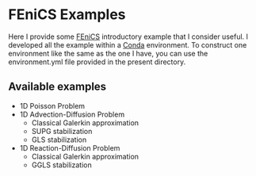 # FEniCS Examples

Here I provide some [FEniCS](https://fenicsproject.org/) introductory example that I consider useful. I developed all the example within a [Conda](https://conda.io/docs/) environment. To construct one environment like the same as the one I have, you can use the environment.yml file provided in the present directory.

## Available examples

* 1D Poisson Problem
* 1D Advection-Diffusion Problem
    - Classical Galerkin approximation
    - SUPG stabilization
    - GLS stabilization
* 1D Reaction-Diffusion Problem
    - Classical Galerkin approximation
    - GGLS stabilization
